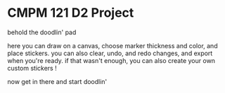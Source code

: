 # CMPM 121 D2 Project

behold the doodlin' pad

here you can draw on a canvas, choose marker thickness and color, and place stickers.
you can also clear, undo, and redo changes, and export when you're ready.
if that wasn't enough, you can also create your own custom stickers !

now get in there and start doodlin'
